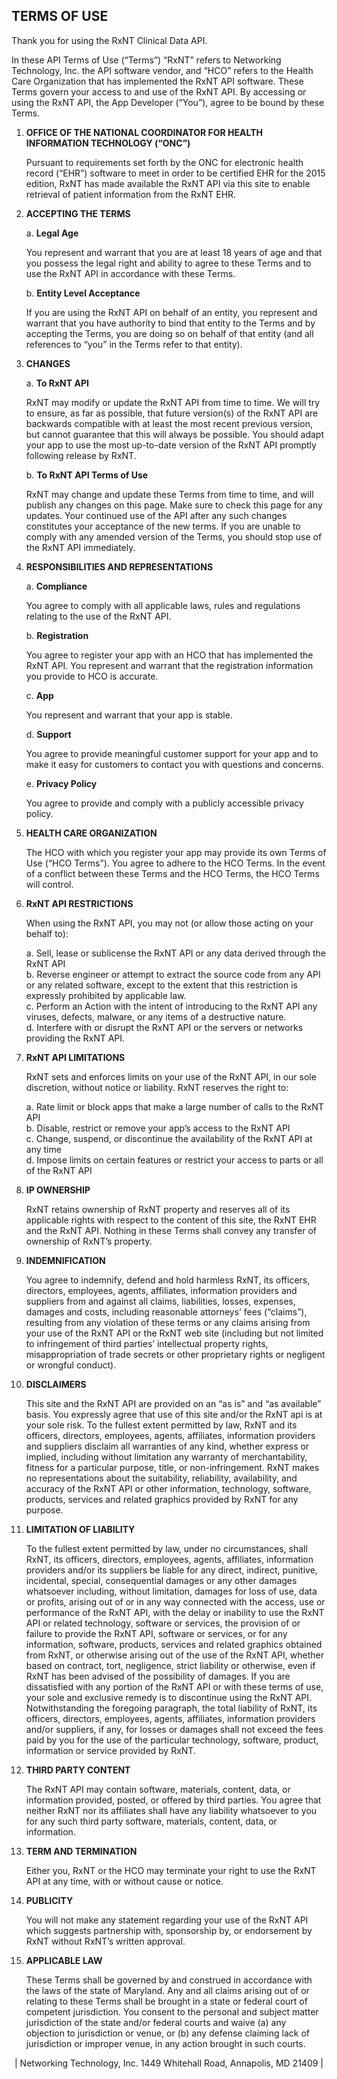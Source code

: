 ## TERMS OF USE

Thank you for using the RxNT Clinical Data API.

In these API Terms of Use (“Terms”) “RxNT” refers to Networking Technology, Inc. the API software vendor, and “HCO” refers to the Health Care Organization that has implemented the RxNT API software.  These Terms govern your access to and use of the RxNT API.  By accessing or using the RxNT API, the App Developer (“You”), agree to be bound by these Terms.  

1. **OFFICE OF THE NATIONAL COORDINATOR FOR HEALTH INFORMATION TECHNOLOGY (“ONC”)**

    Pursuant to requirements set forth by the ONC for electronic health record (“EHR”) software to meet in order to be certified EHR for the 2015 edition, RxNT has made available the RxNT API via this site to enable retrieval of patient information from the RxNT EHR. 

2. **ACCEPTING THE TERMS**

    a. **Legal Age**
    
    You represent and warrant that you are at least 18 years of age and that you possess the legal right and ability to agree to these Terms and to use the RxNT API in accordance with these Terms.

     b. **Entity Level Acceptance** 
     
    If you are using the RxNT API on behalf of an entity, you represent and warrant that you have authority to bind that entity to the Terms and by accepting the Terms, you are doing so on behalf of that entity (and all references to “you” in the Terms refer to that entity).

3. **CHANGES**

    a. **To RxNT API**
    
    RxNT may modify or update the RxNT API from time to time. We will try to ensure, as far as possible, that future version(s) of the RxNT API are backwards compatible with at least the most recent previous version, but cannot guarantee that this will always be possible. You should adapt your app to use the most up-to-date version of the RxNT API promptly following release by RxNT.  

    b. **To RxNT API Terms of Use**
    
    RxNT may change and update these Terms from time to time, and will publish any changes on this page.  Make sure to check this page for any updates.  Your continued use of the API after any such changes constitutes your acceptance of the new terms.   If you are unable to comply with any amended version of the Terms, you should stop use of the RxNT API immediately.

4. **RESPONSIBILITIES AND REPRESENTATIONS**

    a. **Compliance**
    
    You agree to comply with all applicable laws, rules and regulations relating to the use of the RxNT API.

    b. **Registration**
    
     You agree to register your app with an HCO that has implemented the RxNT API.  You represent and warrant that the registration information you provide to HCO is accurate.

    c. **App**
    
    You represent and warrant that your app is stable.

    d. **Support**
    
    You agree to provide meaningful customer support for your app and to make it easy for customers to contact you with questions and concerns.

    e. **Privacy Policy**
    
    You agree to provide and comply with a publicly accessible privacy policy.  

5. **HEALTH CARE ORGANIZATION**

    The HCO with which you register your app may provide its own Terms of Use (“HCO Terms”).  You agree to adhere to the HCO    Terms.  In the event of a conflict between these Terms and the HCO Terms, the HCO Terms will control.  

6. **RxNT API RESTRICTIONS**

    When using the RxNT API, you may not (or allow those acting on your behalf to):
    
    a. Sell, lease or sublicense the RxNT API or any data derived through the RxNT API <br />
    b. Reverse engineer or attempt to extract the source code from any API or any related software, except to the extent that this restriction is expressly prohibited by applicable law. <br />
    c. Perform an Action with the intent of introducing to the RxNT API any viruses, defects, malware, or any items of a destructive nature. <br />
    d. Interfere with or disrupt the RxNT API or the servers or networks providing the RxNT API.  

7. **RxNT API LIMITATIONS**

    RxNT sets and enforces limits on your use of the RxNT API, in our sole discretion, without notice or liability.   RxNT reserves the right to:  

    a. Rate limit or block apps that make a large number of calls to the RxNT API <br />
    b. Disable, restrict or remove your app’s access to the RxNT API <br />
    c. Change, suspend, or discontinue the availability of the RxNT API at any time <br />
    d. Impose limits on certain features or restrict your access to parts or all of the RxNT API
    

8. **IP OWNERSHIP**

    RxNT retains ownership of RxNT property and reserves all of its applicable rights with respect to the content of this site, the RxNT EHR and the RxNT API.  Nothing in these Terms shall convey any transfer of ownership of RxNT’s property.

9. **INDEMNIFICATION**

    You agree to indemnify, defend and hold harmless RxNT, its officers, directors, employees, agents, affiliates, information providers and suppliers from and against all claims, liabilities, losses, expenses, damages and costs, including reasonable attorneys’ fees (“claims”), resulting from any violation of these terms or any claims arising from your use of the RxNT API or the RxNT web site (including but not limited to infringement of third parties’ intellectual property rights, misappropriation of trade secrets or other proprietary rights or negligent or wrongful conduct).

10. **DISCLAIMERS**

    This site and the RxNT API are provided on an “as is” and “as available” basis.  You expressly agree that use of this site and/or the RxNT api is at your sole risk.  To the fullest extent permitted by law, RxNT and its officers, directors, employees, agents, affiliates, information providers and suppliers disclaim all warranties of any kind, whether express or implied, including without limitation any warranty of merchantability, fitness for a particular purpose, title, or non-infringement.  RxNT makes no representations about the suitability, reliability, availability, and accuracy of the RxNT API or other information, technology, software, products, services and related graphics provided by RxNT for any purpose.

11. **LIMITATION OF LIABILITY**

    To the fullest extent permitted by law, under no circumstances, shall RxNT, its officers, directors, employees, agents, affiliates, information providers and/or its suppliers be liable for any direct, indirect, punitive, incidental, special, consequential damages or any other damages whatsoever including, without limitation, damages for loss of use, data or profits, arising out of or in any way connected with the access, use or performance of the RxNT API, with the delay or inability to use the RxNT API or related technology, software or services, the provision of or failure to provide the RxNT API, software or services, or for any information, software, products, services and related graphics obtained from RxNT, or otherwise arising out of the use of the RxNT API, whether based on contract, tort, negligence, strict liability or otherwise, even if RxNT has been advised of the possibility of damages. If you are dissatisfied with any portion of the RxNT API or with these terms of use, your sole and exclusive remedy is to discontinue using the RxNT API. Notwithstanding the foregoing paragraph, the total liability of RxNT, its officers, directors, employees, agents, affiliates,  information providers and/or suppliers, if any, for losses or damages shall not exceed the fees paid by you for the use of the particular technology, software, product, information or service provided by RxNT. 

12. **THIRD PARTY CONTENT**

    The RxNT API may contain software, materials, content, data, or information provided, posted, or offered by third parties.  You agree that neither RxNT nor its affiliates shall have any liability whatsoever to you for any such third party software, materials, content, data, or information.

13. **TERM AND TERMINATION** 

    Either you, RxNT or the HCO may terminate your right to use the RxNT API at any time, with or without cause or notice.  

14. **PUBLICITY**

    You will not make any statement regarding your use of the RxNT API which suggests partnership with, sponsorship by, or endorsement by RxNT without RxNT’s written approval.  

15. **APPLICABLE LAW**

    These Terms shall be governed by and construed in accordance with the laws of the state of Maryland.  Any and all claims arising out of or relating to these Terms shall be brought in a state or federal court of competent jurisdiction.  You consent to the personal and subject matter jurisdiction of the state and/or federal courts and waive (a) any objection to jurisdiction or venue, or (b) any defense claiming lack of jurisdiction or improper venue, in any action brought in such courts.

<center>  | Networking Technology, Inc. 1449 Whitehall Road, Annapolis, MD 21409 |  </center>
